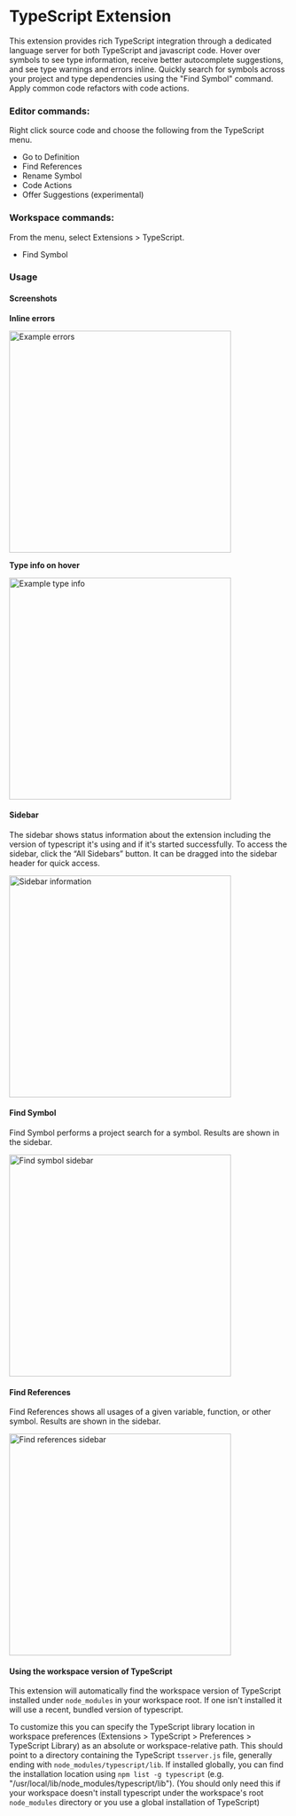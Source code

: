 # TypeScript Extension

This extension provides rich TypeScript integration through a dedicated language server for both TypeScript and javascript code. Hover over symbols to see type information, receive better autocomplete suggestions, and see type warnings and errors inline. Quickly search for symbols across your project and type dependencies using the "Find Symbol" command. Apply common code refactors with code actions.

### Editor commands:

Right click source code and choose the following from the TypeScript menu.

- Go to Definition
- Find References
- Rename Symbol
- Code Actions
- Offer Suggestions (experimental)

### Workspace commands:

From the menu, select Extensions > TypeScript.

- Find Symbol

### Usage

#### Screenshots

**Inline errors**

<img src="https://raw.githubusercontent.com/apexskier/nova-typescript/14378cc1fccc752cff1bceef2706f98915966a3b/typescript.novaextension/Images/README/example-error.png" width="400" alt="Example errors">

**Type info on hover**

<img src="https://raw.githubusercontent.com/apexskier/nova-typescript/14378cc1fccc752cff1bceef2706f98915966a3b/typescript.novaextension/Images/README/example-typeinfo.png" width="400" alt="Example type info">

#### Sidebar

The sidebar shows status information about the extension including the version of typescript it's using and if it's started successfully. To access the sidebar, click the “All Sidebars” button. It can be dragged into the sidebar header for quick access.

<img src="https://raw.githubusercontent.com/apexskier/nova-typescript/3cbd2a83f37df63e3e249d16d741ebea82254640/typescript.novaextension/Images/README/example-sidebar.png" width="400" alt="Sidebar information">

#### Find Symbol

Find Symbol performs a project search for a symbol. Results are shown in the sidebar.

<img src="https://raw.githubusercontent.com/apexskier/nova-typescript/fdf669355c7ffcec4a943ebc9de76b45738f08a7/typescript.novaextension/Images/README/example-findsymbol.png" width="400" alt="Find symbol sidebar">

#### Find References

Find References shows all usages of a given variable, function, or other symbol. Results are shown in the sidebar.

<img src="https://user-images.githubusercontent.com/329222/90985881-070b2680-e57f-11ea-83e6-89ab3d4df055.png" width="400" alt="Find references sidebar">

#### Using the workspace version of TypeScript

This extension will automatically find the workspace version of TypeScript installed under `node_modules` in your workspace root. If one isn't installed it will use a recent, bundled version of typescript.

To customize this you can specify the TypeScript library location in workspace preferences (Extensions > TypeScript > Preferences > TypeScript Library) as an absolute or workspace-relative path. This should point to a directory containing the TypeScript `tsserver.js` file, generally ending with `node_modules/typescript/lib`. If installed globally, you can find the installation location using `npm list -g typescript` (e.g. "/usr/local/lib/node_modules/typescript/lib"). (You should only need this if your workspace doesn't install typescript under the workspace's root `node_modules` directory or you use a global installation of TypeScript)
